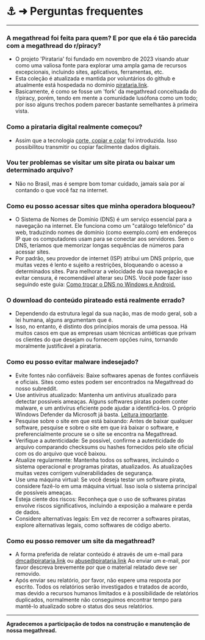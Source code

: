 # ⚓️ ➜ Perguntas frequentes

---

### A megathread foi feita para quem? E por que ela é tão parecida com a megathread do r/piracy?

- O projeto 'Pirataria' foi fundado em novembro de 2023 visando atuar como uma valiosa fonte para explorar uma ampla gama de recursos excepcionais, incluindo sites, aplicativos, ferramentas, etc.
- Esta coleção é atualizada e mantida por voluntários do github e atualmente está hospedada no domínio [pirataria.link](https://pirataria.link).
- Basicamente, é como se fosse um 'fork' da megathread conceituada do r/piracy, porém, tendo em mente a comunidade lusófona como um todo; por isso alguns trechos podem parecer bastante semelhantes à primeira vista.

### Como a pirataria digital realmente começou?

- Assim que a tecnologia [corte, copiar e colar](https://pt.wikipedia.org/wiki/Cortar,_copiar_e_colar) foi introduzida. Isso possibilitou transmitir ou copiar facilmente dados digitais.

### Vou ter problemas se visitar um site pirata ou baixar um determinado arquivo?

- Não no Brasil, mas é sempre bom tomar cuidado, jamais saía por aí contando o que você faz na internet.

### Como eu posso acessar sites que minha operadora bloqueou?

- O Sistema de Nomes de Domínio (DNS) é um serviço essencial para a navegação na internet. Ele funciona como um "catálogo telefônico" da web, traduzindo nomes de domínio (como exemplo.com) em endereços IP que os computadores usam para se conectar aos servidores. Sem o DNS, teríamos que memorizar longas sequências de números para acessar sites.
- Por padrão, seu provedor de internet (ISP) atribui um DNS próprio, que muitas vezes é lento e sujeito a restrições, bloqueando o acesso a determinados sites. Para melhorar a velocidade da sua navegação e evitar censura, é recomendável alterar seu DNS. Você pode fazer isso seguindo este guia: [Como trocar o DNS no Windows e Android.](/guias/dns)

### O download do conteúdo pirateado está realmente errado?

- Dependendo da estrutura legal da sua nação, mas de modo geral, sob a lei humana, alguns argumentam que é.
- Isso, no entanto, é distinto dos princípios morais de uma pessoa. Há muitos casos em que as empresas usam técnicas antiéticas que privam os clientes do que desejam ou fornecem opções ruins, tornando moralmente justificável a pirataria.

### Como eu posso evitar malware indesejado?

- Evite fontes não confiáveis: Baixe softwares apenas de fontes confiáveis e oficiais. Sites como estes podem ser encontrados na Megathread do nosso subreddit.
- Use antivírus atualizado: Mantenha um antivírus atualizado para detectar possíveis ameaças. Alguns softwares piratas podem conter malware, e um antivírus eficiente pode ajudar a identificá-los. O próprio Windows Defender da Microsoft já basta. [Leitura importante](/posts/antivirus).
- Pesquise sobre o site em que está baixando: Antes de baixar qualquer software, pesquise e sobre o site em que irá baixar o software, e preferencialmente procure se o site se encontra na Megathread.
- Verifique a autenticidade: Se possível, confirme a autenticidade do arquivo comparando checksums ou hashes fornecidos pelo site oficial com os do arquivo que você baixou.
- Atualize regularmente: Mantenha todos os softwares, incluindo o sistema operacional e programas piratas, atualizados. As atualizações muitas vezes corrigem vulnerabilidades de segurança.
- Use uma máquina virtual: Se você deseja testar um software pirata, considere fazê-lo em uma máquina virtual. Isso isola o sistema principal de possíveis ameaças.
- Esteja ciente dos riscos: Reconheça que o uso de softwares piratas envolve riscos significativos, incluindo a exposição a malware e perda de dados.
- Considere alternativas legais: Em vez de recorrer a softwares piratas, explore alternativas legais, como softwares de código aberto.

### Como eu posso remover um site da megathread?

- A forma preferida de relatar conteúdo é através de um e-mail para [dmca@pirataria.link](mailto:dmca@pirataria.link) ou [abuse@pirataria.link](mailto:abuse@pirataria.link) Ao enviar um e-mail, por favor descreva brevemente por que o material relatado deve ser removido.
- Após enviar seu relatório, por favor, não espere uma resposta por escrito. Todos os relatórios serão investigados e tratados de acordo, mas devido a recursos humanos limitados e à possibilidade de relatórios duplicados, normalmente não conseguimos encontrar tempo para mantê-lo atualizado sobre o status dos seus relatórios.

---

**Agradecemos a participação de todos na construção e manutenção de nossa megathread.**
